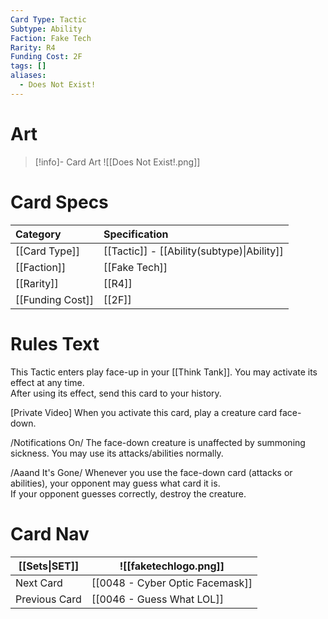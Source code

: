 ```yaml
---
Card Type: Tactic
Subtype: Ability
Faction: Fake Tech
Rarity: R4
Funding Cost: 2F
tags: []
aliases:
  - Does Not Exist!
---
```

# Art

> [!info]- Card Art
> ![[Does Not Exist!.png]]

# Card Specs

| Category | Specification| 
| :--- | :--- |
| [[Card Type]] | [[Tactic]] - [[Ability(subtype)\|Ability]] |  
| [[Faction]] | [[Fake Tech]] |  
| [[Rarity]] | [[R4]] |  
| [[Funding Cost]] | [[2F]] |  

# Rules Text  

This Tactic enters play face-up in your [[Think Tank]]. You may activate its effect at any time.  
After using its effect, send this card to your history.  

[Private Video] When you activate this card, play a creature card face-down.  

/Notifications On/ The face-down creature is unaffected by summoning sickness. You may use its attacks/abilities normally.  

/Aaand It's Gone/ Whenever you use the face-down card (attacks or abilities), your opponent may guess what card it is.   
If your opponent guesses correctly, destroy the creature.  

# Card Nav

| [[Sets\|SET]]           | ![[faketechlogo.png]]          |
| ------------- | ------------------------------ |
| Next Card     | [[0048 - Cyber Optic Facemask]] |
| Previous Card | [[0046 - Guess What LOL]]         |


